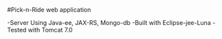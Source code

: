 #Pick-n-Ride web application

-Server Using Java-ee, JAX-RS, Mongo-db
-Built with Eclipse-jee-Luna
-Tested with Tomcat 7.0